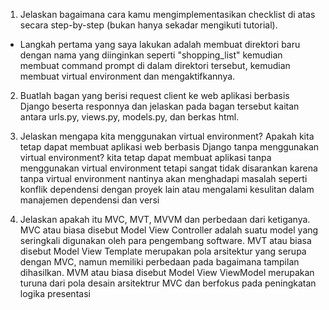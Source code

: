1. Jelaskan bagaimana cara kamu mengimplementasikan checklist di atas secara step-by-step (bukan hanya sekadar mengikuti tutorial).
- Langkah pertama yang saya lakukan adalah membuat direktori baru dengan nama yang diinginkan seperti "shopping_list" kemudian membuat command prompt di dalam direktori tersebut, kemudian membuat virtual environment dan mengaktifkannya. 

2. Buatlah bagan yang berisi request client ke web aplikasi berbasis Django beserta responnya dan jelaskan pada bagan tersebut kaitan antara urls.py, views.py, models.py, dan berkas html.


3. Jelaskan mengapa kita menggunakan virtual environment? Apakah kita tetap dapat membuat aplikasi web berbasis Django tanpa menggunakan virtual environment?
kita tetap dapat membuat aplikasi tanpa menggunakan virtual environment tetapi sangat tidak disarankan karena tanpa virtual environment nantinya akan menghadapi masalah seperti konflik dependensi dengan proyek lain atau mengalami kesulitan dalam manajemen dependensi dan versi

4. Jelaskan apakah itu MVC, MVT, MVVM dan perbedaan dari ketiganya.
MVC atau biasa disebut Model View Controller adalah suatu model yang seringkali digunakan oleh para pengembang software.
MVT atau biasa disebut Model View Template merupakan pola arsitektur yang serupa dengan MVC, namun memiliki perbedaan pada bagaimana tampilan dihasilkan.
MVM atau biasa disebut Model View ViewModel merupakan turuna dari pola desain arsitektrur MVC dan berfokus pada peningkatan logika presentasi